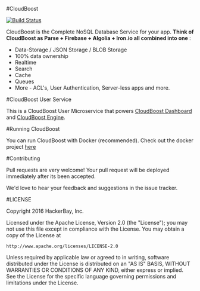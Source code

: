 #CloudBoost 

[![Build Status](https://travis-ci.org/CloudBoost/user-service.svg?branch=master)](https://travis-ci.org/CloudBoost/user-service)

CloudBoost is the Complete NoSQL Database Service for your app. **Think of CloudBoost as Parse + Firebase + Algolia + Iron.io all combined into one** :
 - Data-Storage / JSON Storage / BLOB Storage
 - 100% data ownership
 - Realtime 
 - Search
 - Cache
 - Queues
 - More - ACL's, User Authentication, Server-less apps and more. 


#CloudBoost User Service

This is a CloudBoost User Microservice that powers [CloudBoost Dashboard](https://www.github.com/CloudBoost/dashboard) and [CloudBoost Engine](https://www.github.com/CloudBoost/cloudboost).

#Running CloudBoost

You can run CloudBoost with Docker (recommended). Check out the docker project [here](https://github.com/cloudboost/docker)

#Contributing

Pull requests are very welcome! Your pull request will be deployed immediately after its been accepted. 

We'd love to hear your feedback and suggestions in the issue tracker.


#LICENSE

Copyright 2016 HackerBay, Inc.

Licensed under the Apache License, Version 2.0 (the "License");
you may not use this file except in compliance with the License.
You may obtain a copy of the License at

    http://www.apache.org/licenses/LICENSE-2.0

Unless required by applicable law or agreed to in writing, software
distributed under the License is distributed on an "AS IS" BASIS,
WITHOUT WARRANTIES OR CONDITIONS OF ANY KIND, either express or implied.
See the License for the specific language governing permissions and
limitations under the License.
